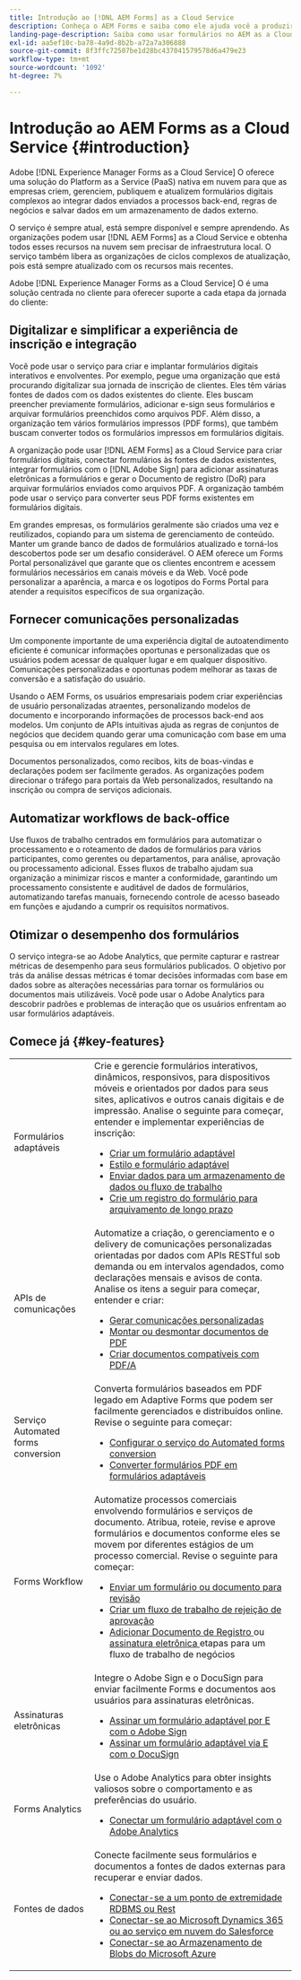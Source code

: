 ```yaml
---
title: Introdução ao [!DNL AEM Forms] as a Cloud Service
description: Conheça o AEM Forms e saiba como ele ajuda você a produzir formulários e documentos prontos para os negócios. Saiba mais sobre a Plataform-as-a-Service (PaaS), como gerenciar formulários digitais e processos comerciais de nível corporativo e como conectar o Forms ao Adobe Acrobat Sign e a fontes de dados atuais.
landing-page-description: Saiba como usar formulários no AEM as a Cloud Service.
exl-id: aa5ef10c-ba78-4a9d-8b2b-a72a7a306888
source-git-commit: 8f3ffc72507be1d28bc437041579578d6a479e23
workflow-type: tm+mt
source-wordcount: '1092'
ht-degree: 7%

---
```


# Introdução ao AEM Forms as a Cloud Service {#introduction}

Adobe [!DNL Experience Manager Forms as a Cloud Service] O oferece uma solução do Platform as a Service (PaaS) nativa em nuvem para que as empresas criem, gerenciem, publiquem e atualizem formulários digitais complexos ao integrar dados enviados a processos back-end, regras de negócios e salvar dados em um armazenamento de dados externo.

O serviço é sempre atual, está sempre disponível e sempre aprendendo. As organizações podem usar [!DNL AEM Forms] as a Cloud Service e obtenha todos esses recursos na nuvem sem precisar de infraestrutura local. O serviço também libera as organizações de ciclos complexos de atualização, pois está sempre atualizado com os recursos mais recentes.

Adobe [!DNL Experience Manager Forms as a Cloud Service] O é uma solução centrada no cliente para oferecer suporte a cada etapa da jornada do cliente:


## Digitalizar e simplificar a experiência de inscrição e integração

Você pode usar o serviço para criar e implantar formulários digitais interativos e envolventes. Por exemplo, pegue uma organização que está procurando digitalizar sua jornada de inscrição de clientes. Eles têm várias fontes de dados com os dados existentes do cliente. Eles buscam preencher previamente formulários, adicionar e-sign seus formulários e arquivar formulários preenchidos como arquivos PDF. Além disso, a organização tem vários formulários impressos (PDF forms), que também buscam converter todos os formulários impressos em formulários digitais.

A organização pode usar [!DNL AEM Forms] as a Cloud Service para criar formulários digitais, conectar formulários às fontes de dados existentes, integrar formulários com o [!DNL Adobe Sign] para adicionar assinaturas eletrônicas a formulários e gerar o Documento de registro (DoR) para arquivar formulários enviados como arquivos PDF. A organização também pode usar o serviço para converter seus PDF forms existentes em formulários digitais.

Em grandes empresas, os formulários geralmente são criados uma vez e reutilizados, copiando para um sistema de gerenciamento de conteúdo. Manter um grande banco de dados de formulários atualizado e torná-los descobertos pode ser um desafio considerável. O AEM oferece um Forms Portal personalizável que garante que os clientes encontrem e acessem formulários necessários em canais móveis e da Web. Você pode personalizar a aparência, a marca e os logotipos do Forms Portal para atender a requisitos específicos de sua organização.

## Fornecer comunicações personalizadas

Um componente importante de uma experiência digital de autoatendimento eficiente é comunicar informações oportunas e personalizadas que os usuários podem acessar de qualquer lugar e em qualquer dispositivo. Comunicações personalizadas e oportunas podem melhorar as taxas de conversão e a satisfação do usuário.

Usando o AEM Forms, os usuários empresariais podem criar experiências de usuário personalizadas atraentes, personalizando modelos de documento e incorporando informações de processos back-end aos modelos. Um conjunto de APIs intuitivas ajuda as regras de conjuntos de negócios que decidem quando gerar uma comunicação com base em uma pesquisa ou em intervalos regulares em lotes.


Documentos personalizados, como recibos, kits de boas-vindas e declarações podem ser facilmente gerados. As organizações podem direcionar o tráfego para portais da Web personalizados, resultando na inscrição ou compra de serviços adicionais.


## Automatizar workflows de back-office

Use fluxos de trabalho centrados em formulários para automatizar o processamento e o roteamento de dados de formulários para vários participantes, como gerentes ou departamentos, para análise, aprovação ou processamento adicional. Esses fluxos de trabalho ajudam sua organização a minimizar riscos e manter a conformidade, garantindo um processamento consistente e auditável de dados de formulários, automatizando tarefas manuais, fornecendo controle de acesso baseado em funções e ajudando a cumprir os requisitos normativos.


## Otimizar o desempenho dos formulários

O serviço integra-se ao Adobe Analytics, que permite capturar e rastrear métricas de desempenho para seus formulários publicados. O objetivo por trás da análise dessas métricas é tomar decisões informadas com base em dados sobre as alterações necessárias para tornar os formulários ou documentos mais utilizáveis. Você pode usar o Adobe Analytics para descobrir padrões e problemas de interação que os usuários enfrentam ao usar formulários adaptáveis.


## Comece já {#key-features}

|  |  |
|---|---|
| Formulários adaptáveis | Crie e gerencie formulários interativos, dinâmicos, responsivos, para dispositivos móveis e orientados por dados para seus sites, aplicativos e outros canais digitais e de impressão. Analise o seguinte para começar, entender e implementar experiências de inscrição: <ul><li><a href="https://experienceleague.adobe.com/docs/experience-manager-cloud-service/content/forms/adaptive-forms-authoring/authoring-adaptive-forms-foundation-components/create-an-adaptive-form-on-forms-cs/creating-adaptive-form.html"> Criar um formulário adaptável </a></li><li><a href="https://experienceleague.adobe.com/docs/experience-manager-cloud-service/content/forms/adaptive-forms-authoring/authoring-adaptive-forms-foundation-components/create-an-adaptive-form-on-forms-cs/themes.html">Estilo e formulário adaptável</a></li><li><a href="https://experienceleague.adobe.com/docs/experience-manager-cloud-service/content/forms/adaptive-forms-authoring/authoring-adaptive-forms-foundation-components/configure-submit-actions-and-metadata-submission/configuring-submit-actions.html#enabling-server-side-validation-br"> Enviar dados para um armazenamento de dados ou fluxo de trabalho</a></li><li><a href="https://experienceleague.adobe.com/docs/experience-manager-cloud-service/content/forms/adaptive-forms-authoring/authoring-adaptive-forms-foundation-components/generate-document-of-record-for-non-xfa-based-adaptive-forms.html"> Crie um registro do formulário para arquivamento de longo prazo</a></li></ul> |
| APIs de comunicações | Automatize a criação, o gerenciamento e o delivery de comunicações personalizadas orientadas por dados com APIs RESTful sob demanda ou em intervalos agendados, como declarações mensais e avisos de conta. Analise os itens a seguir para começar, entender e criar: <ul><li><a href="https://experienceleague.adobe.com/docs/experience-manager-cloud-service/content/forms/using-communications/aem-forms-cloud-service-communications-introduction.html?#document-generation"> Gerar comunicações personalizadas </a> </li><li><a href="https://experienceleague.adobe.com/docs/experience-manager-cloud-service/content/forms/using-communications/aem-forms-cloud-service-communications-introduction.html?#document-manipulation"> Montar ou desmontar documentos de PDF </a> </li><li><a href="https://experienceleague.adobe.com/docs/experience-manager-cloud-service/content/forms/using-communications/aem-forms-cloud-service-communications-introduction.html?#convert-to-and-validate-pdf%2Fa-compliant-documents">Criar documentos compatíveis com PDF/A </a></li></ul> |
| Serviço Automated forms conversion | Converta formulários baseados em PDF legado em Adaptive Forms que podem ser facilmente gerenciados e distribuídos online. Revise o seguinte para começar: <ul><li><a href="https://experienceleague.adobe.com/docs/aem-forms-automated-conversion-service/using/configure-service.html">Configurar o serviço do Automated forms conversion</a></li><li><a href="https://experienceleague.adobe.com/docs/aem-forms-automated-conversion-service/using/convert-existing-forms-to-adaptive-forms.html?lang=pt-BR">Converter formulários PDF em formulários adaptáveis</a></li></ul> |
| Forms Workflow | Automatize processos comerciais envolvendo formulários e serviços de documento. Atribua, roteie, revise e aprove formulários e documentos conforme eles se movem por diferentes estágios de um processo comercial. Revise o seguinte para começar:  <ul><li><a href="https://experienceleague.adobe.com/docs/experience-manager-cloud-service/content/forms/adaptive-forms-authoring/authoring-adaptive-forms-foundation-components/create-reviews-forms.html">Enviar um formulário ou documento para revisão</a></li><li><a href="https://experienceleague.adobe.com/docs/experience-manager-cloud-service/content/forms/create-form-centric-workflows/aem-forms-workflow-step-reference.html?#assign-task-step">Criar um fluxo de trabalho de rejeição de aprovação</a></li><li><a href="https://experienceleague.adobe.com/docs/experience-manager-cloud-service/content/forms/create-form-centric-workflows/aem-forms-workflow-step-reference.html?#generate-document-of-record-step">Adicionar Documento de Registro </a> ou <a href="https://experienceleague.adobe.com/docs/experience-manager-cloud-service/content/forms/create-form-centric-workflows/aem-forms-workflow-step-reference.html?#sign-document-step"> assinatura eletrônica </a> etapas para um fluxo de trabalho de negócios</a></li></ul> |
| Assinaturas eletrônicas | Integre o Adobe Sign e o DocuSign para enviar facilmente Forms e documentos aos usuários para assinaturas eletrônicas. <ul><li><a href="https://experienceleague.adobe.com/docs/experience-manager-cloud-service/content/forms/adaptive-forms-authoring/authoring-adaptive-forms-foundation-components/use-adobe-sign/working-with-adobe-sign.html">Assinar um formulário adaptável por E com o Adobe Sign </a></li><li></a> <a href="https://experienceleague.adobe.com/docs/experience-manager-cloud-service/content/forms/integrate/services/integrate-docusign-adaptive-forms.html">Assinar um formulário adaptável via E com o DocuSign </a></li></ul> |
| Forms Analytics | Use o Adobe Analytics para obter insights valiosos sobre o comportamento e as preferências do usuário. <ul><li><a href="https://experienceleague.adobe.com/docs/experience-manager-cloud-service/content/forms/integrate/services/integrate-aem-forms-with-adobe-analytics.html?lang=en">Conectar um formulário adaptável com o Adobe Analytics</a></li></ul> |
| Fontes de dados | Conecte facilmente seus formulários e documentos a fontes de dados externas para recuperar e enviar dados. <ul><li><a href="https://experienceleague.adobe.com/docs/experience-manager-cloud-service/content/forms/integrate/use-form-data-model/configure-data-sources.html?lang=en">Conectar-se a um ponto de extremidade RDBMS ou Rest</a></li><li><a href="https://experienceleague.adobe.com/docs/experience-manager-cloud-service/content/forms/integrate/use-form-data-model/configure-msdynamics-salesforce.html?lang=en">Conectar-se ao Microsoft Dynamics 365 ou ao serviço em nuvem do Salesforce</a></li><li><a href="https://experienceleague.adobe.com/docs/experience-manager-cloud-service/content/forms/integrate/use-form-data-model/configure-azure-storage.html?lang=en">Conectar-se ao Armazenamento de Blobs do Microsoft Azure</a></li></ul> |



